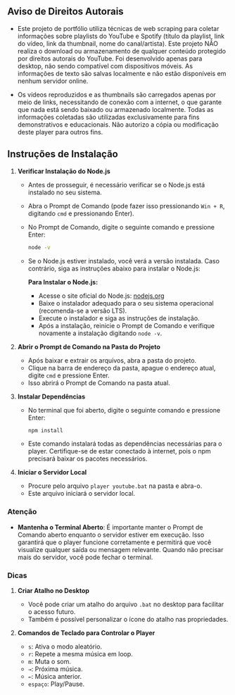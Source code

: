 ## Aviso de Direitos Autorais

- Este projeto de portfólio utiliza técnicas de web scraping para coletar informações sobre playlists do YouTube e Spotify (título da playlist, link do vídeo, link da thumbnail, nome do canal/artista). Este projeto NÃO realiza o download ou armazenamento de qualquer conteúdo protegido por direitos autorais do YouTube. Foi desenvolvido apenas para desktop, não sendo compatível com dispositivos móveis. As informações de texto são salvas localmente e não estão disponíveis em nenhum servidor online.

- Os vídeos reproduzidos e as thumbnails são carregados apenas por meio de links, necessitando de conexão com a internet, o que garante que nada está sendo baixado ou armazenado localmente. Todas as informações coletadas são utilizadas exclusivamente para fins demonstrativos e educacionais. Não autorizo a cópia ou modificação deste player para outros fins.

## Instruções de Instalação

1. **Verificar Instalação do Node.js**
   - Antes de prosseguir, é necessário verificar se o Node.js está instalado no seu sistema.
   - Abra o Prompt de Comando (pode fazer isso pressionando `Win + R`, digitando `cmd` e pressionando Enter).
   - No Prompt de Comando, digite o seguinte comando e pressione Enter:
     ```sh
     node -v
     ```
   - Se o Node.js estiver instalado, você verá a versão instalada. Caso contrário, siga as instruções abaixo para instalar o Node.js:

     **Para Instalar o Node.js:**
     - Acesse o site oficial do Node.js: [nodejs.org](https://nodejs.org/)
     - Baixe o instalador adequado para o seu sistema operacional (recomenda-se a versão LTS).
     - Execute o instalador e siga as instruções de instalação.
     - Após a instalação, reinicie o Prompt de Comando e verifique novamente a instalação digitando `node -v`.

2. **Abrir o Prompt de Comando na Pasta do Projeto**
   - Após baixar e extrair os arquivos, abra a pasta do projeto.
   - Clique na barra de endereço da pasta, apague o endereço atual, digite `cmd` e pressione Enter.
   - Isso abrirá o Prompt de Comando na pasta atual.

3. **Instalar Dependências**
   - No terminal que foi aberto, digite o seguinte comando e pressione Enter:
     ```sh
     npm install
     ```
   - Este comando instalará todas as dependências necessárias para o player. Certifique-se de estar conectado à internet, pois o npm precisará baixar os pacotes necessários.

4. **Iniciar o Servidor Local**
   - Procure pelo arquivo `player youtube.bat` na pasta e abra-o.
   - Este arquivo iniciará o servidor local.

### Atenção
- **Mantenha o Terminal Aberto**: É importante manter o Prompt de Comando aberto enquanto o servidor estiver em execução. Isso garantirá que o player funcione corretamente e permitirá que você visualize qualquer saída ou mensagem relevante. Quando não precisar mais do servidor, você pode fechar o terminal.

### Dicas

1. **Criar Atalho no Desktop**
   - Você pode criar um atalho do arquivo `.bat` no desktop para facilitar o acesso futuro.
   - Também é possível personalizar o ícone do atalho nas propriedades.

2. **Comandos de Teclado para Controlar o Player**
   - `s`: Ativa o modo aleatório.
   - `r`: Repete a mesma música em loop.
   - `m`: Muta o som.
   - `→`: Próxima música.
   - `←`: Música anterior.
   - `espaço`: Play/Pause.
